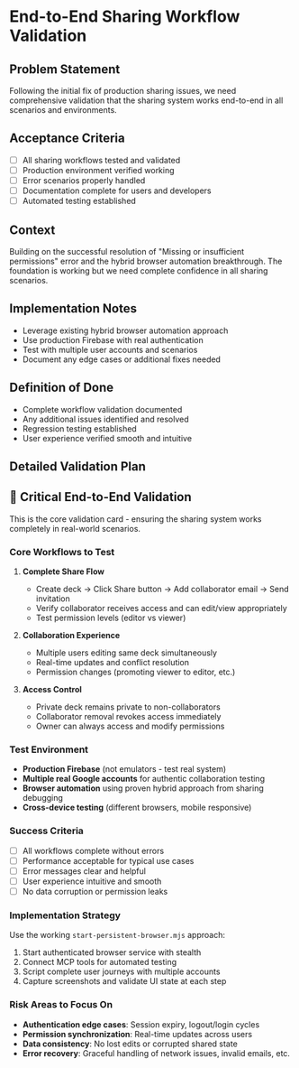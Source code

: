 # End-to-End Sharing Workflow Validation

## Problem Statement
Following the initial fix of production sharing issues, we need comprehensive validation that the sharing system works end-to-end in all scenarios and environments.

## Acceptance Criteria
- [ ] All sharing workflows tested and validated
- [ ] Production environment verified working  
- [ ] Error scenarios properly handled
- [ ] Documentation complete for users and developers
- [ ] Automated testing established

## Context  
Building on the successful resolution of "Missing or insufficient permissions" error and the hybrid browser automation breakthrough. The foundation is working but we need complete confidence in all sharing scenarios.

## Implementation Notes
- Leverage existing hybrid browser automation approach
- Use production Firebase with real authentication
- Test with multiple user accounts and scenarios
- Document any edge cases or additional fixes needed

## Definition of Done
- Complete workflow validation documented
- Any additional issues identified and resolved
- Regression testing established
- User experience verified smooth and intuitive

## Detailed Validation Plan

## 🎯 **Critical End-to-End Validation**

This is the core validation card - ensuring the sharing system works completely in real-world scenarios.

### **Core Workflows to Test**
1. **Complete Share Flow**
   - Create deck → Click Share button → Add collaborator email → Send invitation
   - Verify collaborator receives access and can edit/view appropriately
   - Test permission levels (editor vs viewer)

2. **Collaboration Experience**  
   - Multiple users editing same deck simultaneously
   - Real-time updates and conflict resolution
   - Permission changes (promoting viewer to editor, etc.)

3. **Access Control**
   - Private deck remains private to non-collaborators
   - Collaborator removal revokes access immediately
   - Owner can always access and modify permissions

### **Test Environment**
- **Production Firebase** (not emulators - test real system)
- **Multiple real Google accounts** for authentic collaboration testing
- **Browser automation** using proven hybrid approach from sharing debugging
- **Cross-device testing** (different browsers, mobile responsive)

### **Success Criteria**
- [ ] All workflows complete without errors
- [ ] Performance acceptable for typical use cases
- [ ] Error messages clear and helpful
- [ ] User experience intuitive and smooth
- [ ] No data corruption or permission leaks

### **Implementation Strategy**
Use the working `start-persistent-browser.mjs` approach:
1. Start authenticated browser service with stealth
2. Connect MCP tools for automated testing
3. Script complete user journeys with multiple accounts
4. Capture screenshots and validate UI state at each step

### **Risk Areas to Focus On**
- **Authentication edge cases**: Session expiry, logout/login cycles
- **Permission synchronization**: Real-time updates across users
- **Data consistency**: No lost edits or corrupted shared state
- **Error recovery**: Graceful handling of network issues, invalid emails, etc.

